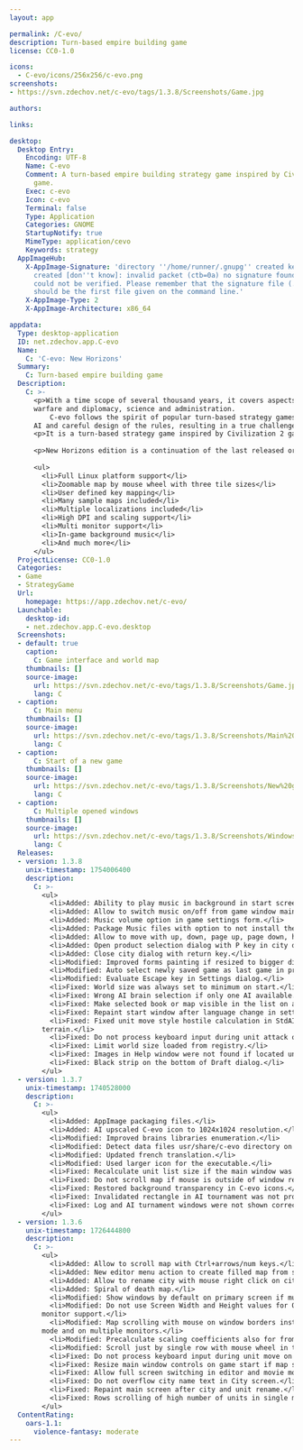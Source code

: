 ```yaml
---
layout: app

permalink: /C-evo/
description: Turn-based empire building game
license: CC0-1.0

icons:
  - C-evo/icons/256x256/c-evo.png
screenshots:
- https://svn.zdechov.net/c-evo/tags/1.3.8/Screenshots/Game.jpg

authors:

links:

desktop:
  Desktop Entry:
    Encoding: UTF-8
    Name: C-evo
    Comment: A turn-based empire building strategy game inspired by Civilization II
      game.
    Exec: c-evo
    Icon: c-evo
    Terminal: false
    Type: Application
    Categories: GNOME
    StartupNotify: true
    MimeType: application/cevo
    Keywords: strategy
  AppImageHub:
    X-AppImage-Signature: 'directory ''/home/runner/.gnupg'' created keybox ''/home/runner/.gnupg/pubring.kbx''
      created [don''t know]: invalid packet (ctb=0a) no signature found the signature
      could not be verified. Please remember that the signature file (.sig or .asc)
      should be the first file given on the command line.'
    X-AppImage-Type: 2
    X-AppImage-Architecture: x86_64

appdata:
  Type: desktop-application
  ID: net.zdechov.app.C-evo
  Name:
    C: 'C-evo: New Horizons'
  Summary:
    C: Turn-based empire building game
  Description:
    C: >-
      <p>With a time scope of several thousand years, it covers aspects of exploration and expansion, industry and agriculture,
      warfare and diplomacy, science and administration.
          C-evo follows the spirit of popular turn-based strategy games from the mid 90s, but with more emphasis on powerful
      AI and careful design of the rules, resulting in a true challenge.</p>
      <p>It is a turn-based strategy game inspired by Civilization 2 game where you can build your own empire.</p>
  
      <p>New Horizons edition is a continuation of the last released original C-evo version with many quality improvements:</p>
  
      <ul>
        <li>Full Linux platform support</li>
        <li>Zoomable map by mouse wheel with three tile sizes</li>
        <li>User defined key mapping</li>
        <li>Many sample maps included</li>
        <li>Multiple localizations included</li>
        <li>High DPI and scaling support</li>
        <li>Multi monitor support</li>
        <li>In-game background music</li>
        <li>And much more</li>
      </ul>
  ProjectLicense: CC0-1.0
  Categories:
  - Game
  - StrategyGame
  Url:
    homepage: https://app.zdechov.net/c-evo/
  Launchable:
    desktop-id:
    - net.zdechov.app.C-evo.desktop
  Screenshots:
  - default: true
    caption:
      C: Game interface and world map
    thumbnails: []
    source-image:
      url: https://svn.zdechov.net/c-evo/tags/1.3.8/Screenshots/Game.jpg
      lang: C
  - caption:
      C: Main menu
    thumbnails: []
    source-image:
      url: https://svn.zdechov.net/c-evo/tags/1.3.8/Screenshots/Main%20menu.jpg
      lang: C
  - caption:
      C: Start of a new game
    thumbnails: []
    source-image:
      url: https://svn.zdechov.net/c-evo/tags/1.3.8/Screenshots/New%20game.jpg
      lang: C
  - caption:
      C: Multiple opened windows
    thumbnails: []
    source-image:
      url: https://svn.zdechov.net/c-evo/tags/1.3.8/Screenshots/Windows.jpg
      lang: C
  Releases:
  - version: 1.3.8
    unix-timestamp: 1754006400
    description:
      C: >-
        <ul>
          <li>Added: Ability to play music in background in start screen and in-game. Used uos as audio library.</li>
          <li>Added: Allow to switch music on/off from game window main menu.</li>
          <li>Added: Music volume option in game settings form.</li>
          <li>Added: Package Music files with option to not install them.</li>
          <li>Added: Allow to move with up, down, page up, page down, home and end keys in selection dialog.</li>
          <li>Added: Open product selection dialog with P key in city dialog.</li>
          <li>Added: Close city dialog with return key.</li>
          <li>Modified: Improved forms painting if resized to bigger dimensions.</li>
          <li>Modified: Auto select newly saved game as last game in previous games list.</li>
          <li>Modified: Evaluate Escape key in Settings dialog.</li>
          <li>Fixed: World size was always set to minimum on start.</li>
          <li>Fixed: Wrong AI brain selection if only one AI available.</li>
          <li>Fixed: Make selected book or map visible in the list on application start.</li>
          <li>Fixed: Repaint start window after language change in settings window.</li>
          <li>Fixed: Fixed unit move style hostile calculation in StdAI. Engineers don&apos;t take hostile damage on hostile
        terrain.</li>
          <li>Fixed: Do not process keyboard input during unit attack on Linux.</li>
          <li>Fixed: Limit world size loaded from registry.</li>
          <li>Fixed: Images in Help window were not found if located under share directory.</li>
          <li>Fixed: Black strip on the bottom of Draft dialog.</li>
        </ul>
  - version: 1.3.7
    unix-timestamp: 1740528000
    description:
      C: >-
        <ul>
          <li>Added: AppImage packaging files.</li>
          <li>Added: AI upscaled C-evo icon to 1024x1024 resolution.</li>
          <li>Modified: Improved brains libraries enumeration.</li>
          <li>Modified: Detect data files usr/share/c-evo directory on Linux as relative directory to usr/bin directory.</li>
          <li>Modified: Updated french translation.</li>
          <li>Modified: Used larger icon for the executable.</li>
          <li>Fixed: Recalculate unit list size if the main window was resized.</li>
          <li>Fixed: Do not scroll map if mouse is outside of window region.</li>
          <li>Fixed: Restored background transparency in C-evo icons.</li>
          <li>Fixed: Invalidated rectangle in AI tournament was not properly scaled.</li>
          <li>Fixed: Log and AI turnament windows were not shown correctly.</li>
        </ul>
  - version: 1.3.6
    unix-timestamp: 1726444800
    description:
      C: >-
        <ul>
          <li>Added: Allow to scroll map with Ctrl+arrows/num keys.</li>
          <li>Added: New editor menu action to create filled map from selected tile.</li>
          <li>Added: Allow to rename city with mouse right click on city caption in City screen.</li>
          <li>Added: Spiral of death map.</li>
          <li>Modified: Show windows by default on primary screen if multiple monitors present.</li>
          <li>Modified: Do not use Screen Width and Height values for Offscreen bitmap size initialization to improve multi
        monitor support.</li>
          <li>Modified: Map scrolling with mouse on window borders instead of screen borders to support mouse scrolling in windowed
        mode and on multiple monitors.</li>
          <li>Modified: Precalculate scaling coefficients also for from native values conversions for faster speed.</li>
          <li>Modified: Scroll just by single row with mouse wheel in tile units list.</li>
          <li>Fixed: Do not process keyboard input during unit move on Linux.</li>
          <li>Fixed: Resize main window controls on game start if map size changed.</li>
          <li>Fixed: Allow full screen switching in editor and movie mode.</li>
          <li>Fixed: Do not overflow city name text in City screen.</li>
          <li>Fixed: Repaint main screen after city and unit rename.</li>
          <li>Fixed: Rows scrolling of high number of units in single map tile.</li>
        </ul>
  ContentRating:
    oars-1.1:
      violence-fantasy: moderate
---
```

